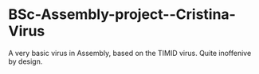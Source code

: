 BSc-Assembly-project--Cristina-Virus
====================================

A very basic virus in Assembly, based on the TIMID virus. Quite inoffenive by design.